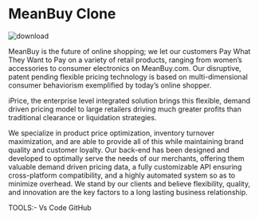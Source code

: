 # MeanBuy Clone


![download](https://user-images.githubusercontent.com/90378786/163797500-4d549d26-dece-45e2-a6ae-739292cfba0f.png)

MeanBuy is the future of online shopping; we let our customers Pay What They Want to Pay on a variety of retail products, ranging from women’s accessories to consumer electronics on MeanBuy.com. Our disruptive, patent pending flexible pricing technology is based on multi-dimensional consumer behaviorism exemplified by today’s online shopper. 

iPrice, the enterprise level integrated solution brings this flexible, demand driven pricing model to large retailers driving much greater profits than traditional clearance or liquidation strategies.

We specialize in product price optimization, inventory turnover maximization, and are able to provide all of this while maintaining brand quality and customer loyalty. Our back-end has been designed and developed to optimally serve the needs of our merchants, offering them valuable demand driven pricing data, a fully customizable API ensuring cross-platform compatibility, and a highly automated system so as to minimize overhead. We stand by our clients and believe flexibility, quality, and innovation are the key factors to a long lasting business relationship. 



TOOLS:-
Vs Code
GitHub
